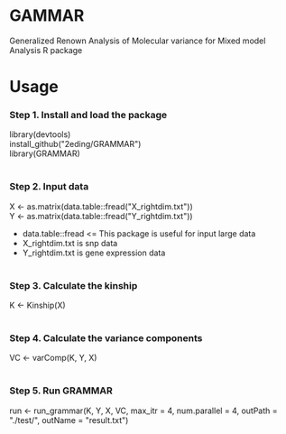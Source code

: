 # GAMMAR
Generalized Renown Analysis of Molecular variance for Mixed model Analysis R package

# Usage

### Step 1. Install and load the package
library(devtools)<br>
install_github("2eding/GRAMMAR")<br>
library(GRAMMAR)<br><br>

### Step 2. Input data
X <- as.matrix(data.table::fread("X_rightdim.txt"))<br>
Y <- as.matrix(data.table::fread("Y_rightdim.txt"))<br>
* data.table::fread <= This package is useful for input large data<br>
* X_rightdim.txt is snp data
* Y_rightdim.txt is gene expression data
<br><br>
### Step 3. Calculate the kinship
K <- Kinship(X)<br><br>

### Step 4. Calculate the variance components
VC <- varComp(K, Y, X)<br><br>

### Step 5. Run GRAMMAR
run <- run_grammar(K, Y, X, VC, max_itr = 4, num.parallel = 4, outPath = "./test/", outName = "result.txt")
